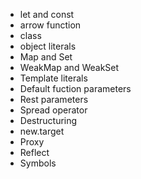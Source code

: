 - let and const
- arrow function
- class
- object literals
- Map and Set
- WeakMap and WeakSet
- Template literals
- Default fuction parameters
- Rest parameters
- Spread operator
- Destructuring
- new.target
- Proxy
- Reflect
- Symbols
